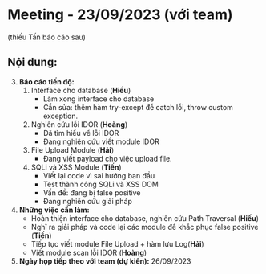 # Meeting - 23/09/2023 (với team)
(thiếu Tấn báo cáo sau)
## Nội dung:
3. **Báo cáo tiến độ:** 
    1. Interface cho database (**Hiếu**)
        - Làm xong interface cho database
        - Cần sửa: thêm hàm try-except để catch lỗi, throw custom exception.
    2. Nghiên cứu lỗi IDOR (**Hoàng**)
        - Đã tìm hiểu về lỗi IDOR
        - Đang nghiên cứu viết module IDOR 
    3. File Upload Module (**Hải**)
        - Đang viết payload cho việc upload file.
    4. SQLi và XSS Module (**Tiến**)
        - Viết lại code vì sai hướng ban đầu
        - Test thành công SQLi và XSS DOM
        - Vấn đề: đang bị false positive
        - Đang nghiên cứu giải pháp
2. **Những việc cần làm:**
    - Hoàn thiện interface cho database, nghiên cứu Path Traversal (**Hiếu**)
    - Nghĩ ra giải pháp và code lại các module để khắc phục false positive (**Tiến**)
    - Tiếp tục viết module File Upload + hàm lưu Log(**Hải**)
    - Viết module scan lỗi IDOR (**Hoàng**)
3. **Ngày họp tiếp theo với team (dự kiến):** 26/09/2023
